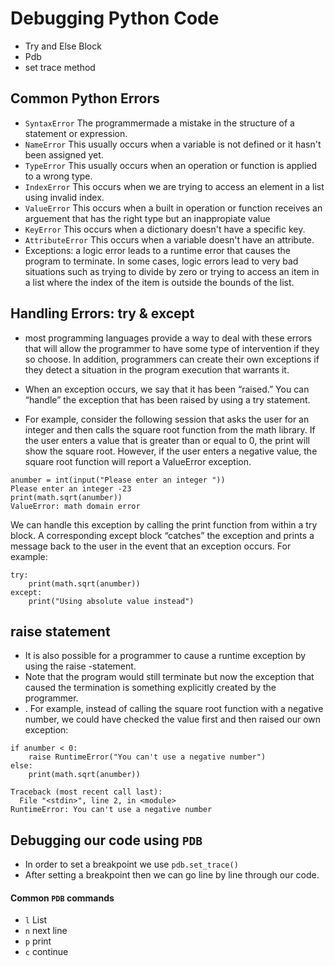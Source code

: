 # Debugging Python Code
- Try and Else Block
- Pdb
- set trace method

## Common Python Errors
- `SyntaxError` The programmermade a mistake in the structure of a statement or expression. 
- `NameError` This usually occurs when a variable is not defined or it hasn't been assigned yet.
- `TypeError` This usually occurs when an operation or function is applied to a wrong type.
- `IndexError` This occurs when we are trying to access an element in a list using invalid index.
- `ValueError`  This occurs when a built in operation or function receives an arguement that has the right type but an inappropiate value
- `KeyError` This occurs when a dictionary doesn't have a specific key.
- `AttributeError` This occurs when a variable doesn't have an attribute. 
- Exceptions:  a logic error leads to a runtime error that causes the program to terminate. In some cases, logic errors lead to very bad situations such as trying to divide by zero or trying to access an item in a list where the index of the item is outside the bounds of the list.

## Handling Errors: try & except
- most programming languages provide a way to deal with these errors that will allow the programmer to have some type of intervention if they so choose. In addition, programmers can create their own exceptions if they detect a situation in the program execution that warrants it.
- When an exception occurs, we say that it has been “raised.” You can “handle” the exception that has been raised by using a try statement. 

- For example, consider the following session that asks the user for an integer and then calls the square root function from the math library. If the user enters a value that is greater than or equal to 0, the print will show the square root. However, if the user enters a negative value, the square root function will report a ValueError exception.
```Python3
anumber = int(input("Please enter an integer "))
Please enter an integer -23
print(math.sqrt(anumber))
ValueError: math domain error
```
We can handle this exception by calling the print function from within a try block. A corresponding except block “catches” the exception and prints a message back to the user in the event that an exception occurs. For example:
```Python3
try:
    print(math.sqrt(anumber))
except:
    print("Using absolute value instead")
```

## raise statement
- It is also possible for a programmer to cause a runtime exception by using the raise -statement. 
- Note that the program would still terminate but now the exception that caused the termination is something explicitly created by the programmer.
- . For example, instead of calling the square root function with a negative number, we could have checked the value first and then raised our own exception:
```Python3
if anumber < 0:
    raise RuntimeError("You can't use a negative number")
else:
    print(math.sqrt(anumber))

Traceback (most recent call last):
  File "<stdin>", line 2, in <module>
RuntimeError: You can't use a negative number
```

## Debugging our code using `PDB`

- In order to set a breakpoint we use `pdb.set_trace()`
- After setting a breakpoint then we can go line by line through our code.

#### Common `PDB` commands
- `l` List 
- `n` next line
- `p` print
- `c` continue
